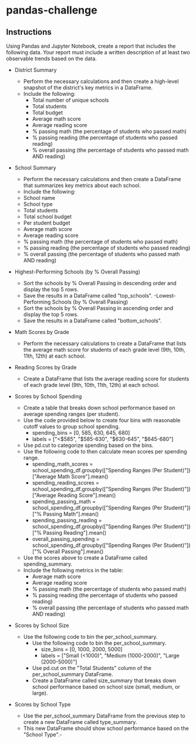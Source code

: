 # pandas-challenge
## Instructions
Using Pandas and Jupyter Notebook, create a report that includes the following data. Your report must include a written description of at least two observable trends based on the data.
- District Summary
  - Perform the necessary calculations and then create a high-level snapshot of the district's key metrics in a DataFrame.
  - Include the following:
    - Total number of unique schools
    - Total students
    - Total budget
    - Average math score
    - Average reading score
    - % passing math (the percentage of students who passed math)
    - % passing reading (the percentage of students who passed reading)
    - % overall passing (the percentage of students who passed math AND reading)

- School Summary
  - Perform the necessary calculations and then create a DataFrame that summarizes key metrics about each school.
  - Include the following:
  - School name
  - School type
  - Total students
  - Total school budget
  - Per student budget
  - Average math score
  - Average reading score
  - % passing math (the percentage of students who passed math)
  - % passing reading (the percentage of students who passed reading)
  - % overall passing (the percentage of students who passed math AND reading)

- Highest-Performing Schools (by % Overall Passing)
  - Sort the schools by % Overall Passing in descending order and display the top 5 rows.
  - Save the results in a DataFrame called "top_schools".
-Lowest-Performing Schools (by % Overall Passing)
  - Sort the schools by % Overall Passing in ascending order and display the top 5 rows.
  - Save the results in a DataFrame called "bottom_schools".
- Math Scores by Grade
  - Perform the necessary calculations to create a DataFrame that lists the average math score for students of each grade level (9th, 10th, 11th, 12th) at each school.
- Reading Scores by Grade
  - Create a DataFrame that lists the average reading score for students of each grade level (9th, 10th, 11th, 12th) at each school.
- Scores by School Spending
  - Create a table that breaks down school performance based on average spending ranges (per student).
  - Use the code provided below to create four bins with reasonable cutoff values to group school spending.
    - spending_bins = [0, 585, 630, 645, 680]
    - labels = ["<$585", "$585-630", "$630-645", "$645-680"]
  - Use pd.cut to categorize spending based on the bins.
  - Use the following code to then calculate mean scores per spending range.
    - spending_math_scores = school_spending_df.groupby(["Spending Ranges (Per Student)"])["Average Math Score"].mean()
    - spending_reading_scores = school_spending_df.groupby(["Spending Ranges (Per Student)"])["Average Reading Score"].mean()
    - spending_passing_math = school_spending_df.groupby(["Spending Ranges (Per Student)"])["% Passing Math"].mean()
    - spending_passing_reading = school_spending_df.groupby(["Spending Ranges (Per Student)"])["% Passing Reading"].mean()
    - overall_passing_spending = school_spending_df.groupby(["Spending Ranges (Per Student)"])["% Overall Passing"].mean()
  - Use the scores above to create a DataFrame called spending_summary.
  - Include the following metrics in the table:
    - Average math score
    - Average reading score
    - % passing math (the percentage of students who passed math)
    - % passing reading (the percentage of students who passed reading)
    - % overall passing (the percentage of students who passed math AND reading)
- Scores by School Size
  - Use the following code to bin the per_school_summary.
    - Use the following code to bin the per_school_summary.
      - size_bins = [0, 1000, 2000, 5000]
      - labels = ["Small (<1000)", "Medium (1000-2000)", "Large (2000-5000)"]
    - Use pd.cut on the "Total Students" column of the per_school_summary DataFrame.
    - Create a DataFrame called size_summary that breaks down school performance based on school size (small, medium, or large).
- Scores by School Type
  - Use the per_school_summary DataFrame from the previous step to create a new DataFrame called type_summary.
  - This new DataFrame should show school performance based on the "School Type".- 




